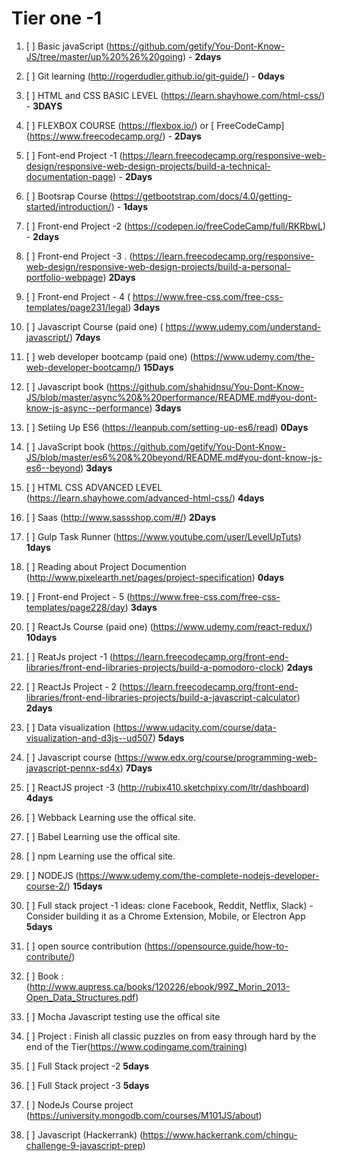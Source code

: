 # Tier one -1
1. [ ]  Basic javaScript  (https://github.com/getify/You-Dont-Know-JS/tree/master/up%20%26%20going) -  **2days**
2. [ ] Git learning       (http://rogerdudler.github.io/git-guide/)                                 -  **0days**
3. [ ] HTML and CSS BASIC LEVEL (https://learn.shayhowe.com/html-css/)                              - **3DAYS**
4. [ ] FLEXBOX COURSE           (https://flexbox.io/) or [ FreeCodeCamp] (https://www.freecodecamp.org/) - **2Days** 
5. [ ] Font-end Project -1      (https://learn.freecodecamp.org/responsive-web-design/responsive-web-design-projects/build-a-technical-documentation-page) - **2Days**
6. [ ] Bootsrap Course          (https://getbootstrap.com/docs/4.0/getting-started/introduction/) -  **1days**
7. [ ] Front-end Project -2     (https://codepen.io/freeCodeCamp/full/RKRbwL)                     - **2days** 
8. [ ] Front-end Project -3 .   (https://learn.freecodecamp.org/responsive-web-design/responsive-web-design-projects/build-a-personal-portfolio-webpage) **2Days**
9. [ ] Front-end Project - 4         ( https://www.free-css.com/free-css-templates/page231/legal) **3days**
10. [ ] Javascript Course (paid one)  ( https://www.udemy.com/understand-javascript/) **7days**
11. [ ] web developer bootcamp (paid one) (https://www.udemy.com/the-web-developer-bootcamp/) **15Days**
12. [ ] Javascript book (https://github.com/shahidnsu/You-Dont-Know-JS/blob/master/async%20&%20performance/README.md#you-dont-know-js-async--performance) **3days**
13. [ ] Setiing Up ES6  (https://leanpub.com/setting-up-es6/read) **0Days**
14. [ ] JavaScript book (https://github.com/getify/You-Dont-Know-JS/blob/master/es6%20&%20beyond/README.md#you-dont-know-js-es6--beyond) **3days**
15. [ ] HTML CSS ADVANCED LEVEL  (https://learn.shayhowe.com/advanced-html-css/) **4days**


16. [ ] Saas (http://www.sassshop.com/#/) **2Days**
17. [ ] Gulp Task Runner (https://www.youtube.com/user/LevelUpTuts) **1days**
18. [ ] Reading about Project Documention (http://www.pixelearth.net/pages/project-specification) **0days**
19. [ ] Front-end Project - 5 (https://www.free-css.com/free-css-templates/page228/day) **3days**
20. [ ] ReactJs Course (paid one) (https://www.udemy.com/react-redux/) **10days**
21. [ ] ReatJs project -1 (https://learn.freecodecamp.org/front-end-libraries/front-end-libraries-projects/build-a-pomodoro-clock) **2days**
22. [ ] ReactJs Project - 2 (https://learn.freecodecamp.org/front-end-libraries/front-end-libraries-projects/build-a-javascript-calculator) **2days**
23. [ ] Data visualization (https://www.udacity.com/course/data-visualization-and-d3js--ud507) **5days**
24. [ ] Javascript course (https://www.edx.org/course/programming-web-javascript-pennx-sd4x) **7Days**
25. [ ] ReactJS project -3 (http://rubix410.sketchpixy.com/ltr/dashboard) **4days**
26. [ ] Webback Learning use the offical site.
27. [ ] Babel Learning use the offical site.
28. [ ] npm Learning use the offical site. 
29. [ ] NODEJS (https://www.udemy.com/the-complete-nodejs-developer-course-2/) **15days**
30. [ ] Full stack project -1  ideas: clone Facebook, Reddit, Netflix, Slack) - Consider building it as a Chrome Extension, Mobile, or Electron App **5days**
31. [ ] open source contribution (https://opensource.guide/how-to-contribute/)
32. [ ] Book : (http://www.aupress.ca/books/120226/ebook/99Z_Morin_2013-Open_Data_Structures.pdf)
33. [ ] Mocha Javascript testing use the offical site 
34. [ ] Project  :  Finish all classic puzzles on from easy through hard by the end of the Tier(https://www.codingame.com/training)
35. [ ] Full Stack project -2 **5days**
36. [ ] Full Stack project -3 **5days**
37. [ ] NodeJs Course project (https://university.mongodb.com/courses/M101JS/about)
38. [ ] Javascript (Hackerrank)     (https://www.hackerrank.com/chingu-challenge-9-javascript-prep)

